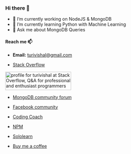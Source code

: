 ### Hi there 👋

- 🔭 I’m currently working on NodeJS & MongoDB
- 🌱 I’m currently learning Python with Machine Learning
- 💬 Ask me about MongoDB Queries

#### Reach me 📫 

 - **Email:** turivishal@gmail.com

- [Stack Overflow](https://stackoverflow.com/users/story/8987128)

<a href="https://stackoverflow.com/users/8987128/turivishal"><img src="https://stackexchange.com/users/flair/12317056.png?theme=clean" width="208" height="58" alt="profile for turivishal at Stack Overflow, Q&amp;A for professional and enthusiast programmers" title="profile for turivishal at Stack Overflow, Q&amp;A for professional and enthusiast programmers"></a> 

- [MongoDB community forum](https://www.mongodb.com/community/forums/u/turivishal/summary)

- [Facebook community](https://developers.facebook.com/community/profile/5188916841201353)

- [Coding Coach](https://mentors.codingcoach.io/?name=Vishal+Turi)

- [NPM](https://www.npmjs.com/~turivishal)

- [Sololearn](https://www.sololearn.com/profile/5855656)

- [Buy me a coffee](https://www.buymeacoffee.com/turivishal)


